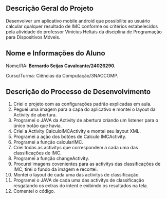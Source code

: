 <h2>Descrição Geral do Projeto</h2>
<p>Desenvolver um aplicativo mobile android que possibilite ao usuário calcular qualquer resultado de IMC conforme os critérios estabelecidos pela atividade do professor Vinicius Heltais da disciplina de Programação para Dispositivos Móveis.</p>

<h2>Nome e Informações do Aluno</h2>
<p>Nome/RA: <strong>Bernardo Seijas Cavalcante/24026290.</strong></p>
<p>Curso/Turma: Ciências da Computação/3NACCOMP.</p>

<h2>Descrição do Processo de Desenvolvimento</h2>
<ol>
  <li>Criei o projeto com as configurações padrão explicadas em aula.</li>
  <li>Peguei uma imagem para a capa do aplicativo e montei o layout da Activity de abertura.</li>
  <li>Programei o JAVA da Activity de abertura criando um listener para o único botão que havia.</li>
  <li>Criei a Activity CalculoIMCActivity e montei seu layout XML.</li>
  <li>Programei a ação dos botões de Calculo IMCActivity.</li>
  <li>Programei a função calcularIMC.</li>
  <li>Criei todas as activitys que correspondem a cada uma das classificações de IMC.</li>
  <li>Programei a função changeActivity.</li>
  <li>Procurei imagens covenientes para as activitys das classificações de IMC, tirei o fundo da imagem e recortei.</li>
  <li>Montei o layout de cada uma das activitys de classificação.</li>
  <li>Programei o JAVA de cada uma das activitys de classificação resgatando os extras do intent e exibindo os resultados na tela.</li>
  <li>Comentei o código.</li>
</ol>
